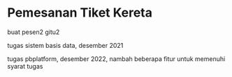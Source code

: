 # Pemesanan Tiket Kereta

buat pesen2 gitu2

tugas sistem basis data, desember 2021

tugas pbplatform, desember 2022, nambah beberapa fitur untuk memenuhi syarat tugas
